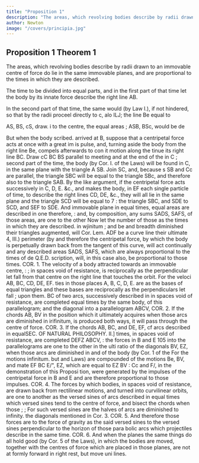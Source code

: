 ```yaml
---
title: "Proposition 1"
description: "The areas, which revolving bodies describe by radii drawn to an immovable centre of force do lie in the same immovable planes, and are proportional to the times in which they are described"
author: Newton
image: "/covers/principia.jpg"
---
```




## Proposition 1 Theorem 1

The areas, which revolving bodies describe by radii drawn to an immovable centre of force do lie in the same immovable planes, and are proportional to the times in which they are described.

The time to be divided into equal parts, and in the first part of that time let the body by its innate force describe the right line AB. 

In the second part of that time, the same would (by Law I.), if not hindered,
so that by the radii
proceel directly to c, alo ILJ; the line Be equal to

AS, BS, cS, draw.
i
to the centre, the equal areas
;
ASB, BSc, would
be de

But when the body
scribed.
arrived
at
B, suppose
that a centripetal force acts
at once with a great im
is
pulse, and, turning aside the
body from the right line Be,
compels
afterwards to con
it
motion along the
tinue its
right line
BC.
Draw cC
BC
BS
parallel to
meeting
and at the end of the
in
C
;
second part of the time, the
body (by Cor. I. of the Laws)
will be
found in C, in the
same plane with the triangle
A SB. Join SC, and, because s
SB and Cc are parallel, the triangle SBC will be equal to the triangle SBc,
and therefore also to the triangle SAB. By the like argument, if the
centripetal force acts successively in C, D, E. &c., and makes the body, in
EF
each single particle of time, to describe the right lines CD, DE,
&c.,
they will all lie in the same plane and the triangle SCD will be equal to
7
:
the triangle
SBC, and
SDE
to
SCD, and SEF
to
SDE.
And
immovable plane
in equal times, equal areas are described in one
therefore,
:
and, by
composition, any sums SADS, SAFS, of those areas, are one to the other
Now let the number of those
as the times in which they are described.
in wjinitum ; and
be
and
breadth
diminished
their
triangles
augmented,
will
Cor.
Lem.
ADF
be a curve line
their
ultimate
4,
III.)
perimeter
(by
and therefore the centripetal force, by which the body is perpetually drawn
back from the tangent of this curve, will act continually and any described
areas SADS, SAFS, which are always proportional to the times of de
Q.E.D.
scription, will, in this case also, be proportional to those times.
COR. 1. The velocity of a body attracted towards an immovable centre,
:
;
in spaces void of resistance, is reciprocally as the perpendicular let fall
from that centre on the right line that touches the orbit. For the veloci
AB, BC, CD, DE, EF.
ties in those places A, B, C, D, E. are as the bases
of equal triangles and these bases are reciprocally as the perpendiculars
let fall
;
upon them.
BC
of two arcs, successively described in
in
spaces void of resistance, are completed
equal times by the same body,
of this parallelogram;
and
the diagonal
into a parallelogram ABCV,
COR.
2. If the
chords
AB,
BV
in the position which it ultimately acquires when those arcs are diminished
in irifinitum, is produced both ways, it will pass through the centre of force.
COR.
3.
If the chords
AB, BC, and DE, EF,
cf arcs described in equalSEC.
OF NATURAL PHILOSOPHY.
II.]
times, in spaces void of resistance, are completed
DEFZ
ABCV,
:
the forces in
B
and
E
105
into the parallelograms
are one to the other in the ulti
ratio of the diagonals BV, EZ, when those arcs are diminished in
and
of the body (by Cor. 1 of the
For the motions
infinitum.
but
and
Laws) are compounded of the motions Be, BV, and
mate
EF
BC
E/&quot;,
EZ, which
are equal to
EZ
BV
:
Cc and F/, in the demonstration of
this Proposi
tion, were generated by the impulses of the centripetal force in B and E
and are therefore proportional to those impulses.
COR. 4. The forces by which bodies, in spaces void of resistance, are
drawn back from rectilinear motions, and turned into curvilinear orbits,
are one to another as the versed sines of arcs described in equal times which
versed sines tend to the centre of force, and bisect the chords when those
;
;
For such versed sines are the halves of
arcs are diminished to infinity.
the diagonals mentioned in Cor. 3.
COR. 5. And therefore those forces are to the force of gravity as the said
versed sines to the versed sines perpendicular to the horizon of those para
bolic arcs which projectiles describe in the same time.
COR.
6.
And
when the planes
the same things do all hold good (by Cor. 5 of the Laws),
in which the bodies are moved, together with the centres
of force which are placed in those planes, are not at
formly forward in right
rest,
but move uni
lines.


